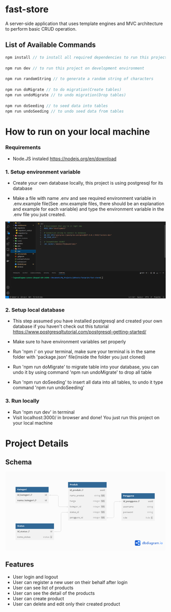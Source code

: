 # fast-store
A server-side application that uses template engines and MVC architecture to perform basic CRUD operation.

## List of Available Commands

```js
npm install // to install all required dependencies to run this project

npm run dev // to run this project on development environment

npm run randomString // to generate a random string of characters

npm run doMigrate // to do migration(Create tables)
npm run undoMigrate // to undo migration(Drop tables)

npm run doSeeding // to seed data into tables
npm run undoSeeding // to undo seed data from tables
```

# How to run on your local machine
### Requirements
- Node.JS instaled https://nodejs.org/en/download
### 1. Setup environment variable
- Create your own database locally, this project is using postgresql for its database

- Make a file with name .env and see required environment variable in .env.example file(See .env.example files, there should be an explanation and example for each variable) and type the environment variable in the .env file you just created.

![image](./public/ENV.png)

### 2. Setup local database
- This step assumed you have installed postgresql and created your own database if you haven't check out this tutorial https://www.postgresqltutorial.com/postgresql-getting-started/

- Make sure to have environment variables set properly

- Run 'npm i' on your terminal, make sure your terminal is in the same folder with 'package.json' file(inside the folder you just cloned)

- Run 'npm run doMigrate' to migrate table into your database, you can undo it by using command 'npm run undoMigrate' to drop all table

- Run 'npm run doSeeding' to insert all data into all tables, to undo it type command 'npm run undoSeeding'

### 3. Run locally

- Run 'npm run dev' in terminal
- Visit localhost:3000/ in browser and done! You just run this project on your local machine

# Project Details

## Schema
![image](./data/Entity%20Relation%20Diagram.png)

## Features
- User login and logout
- User can register a new user on their behalf after login
- User can see list of products
- User can see the detail of the products
- User can create product
- User can delete and edit only their created product

